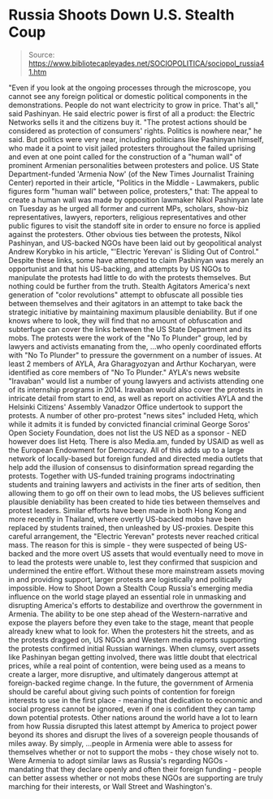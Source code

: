 # Russia Shoots Down U.S. Stealth Coup

> Source: https://www.bibliotecapleyades.net/SOCIOPOLITICA/sociopol_russia41.htm

"Even if you look at the
ongoing processes through the microscope, you cannot see
any foreign political or domestic political components
in the demonstrations. People do not want electricity to
grow in price. That's all," said Pashinyan.
He said electric power is first of all a product: the
Electric Networks sells it and the citizens buy it.
"The protest actions should
be considered as protection of consumers' rights.
Politics is nowhere near," he said.
But politics were very near,
including politicians like Pashinyan himself, who made it a
point to visit jailed protesters throughout the failed uprising
and even at one point called for the construction of a "human
wall" of prominent Armenian personalities between protesters and
police.
US State Department-funded 'Armenia
Now' (of
the New Times Journalist Training Center) reported in
their article, "Politics
in the Middle - Lawmakers, public figures form "human wall"
between police, protesters," that:
The appeal to create a human wall was made by opposition
lawmaker Nikol Pashinyan late on Tuesday as he urged all
former and current MPs, scholars, show-biz representatives,
lawyers, reporters, religious representatives and other
public figures to visit the standoff site in order to ensure
no force is applied against the protesters.
Other obvious ties between the
protests,
Nikol
Pashinyan, and US-backed NGOs
have been laid out by geopolitical analyst Andrew Korybko
in his article, "'Electric
Yerevan' is Sliding Out of Control."
Despite these links, some have
attempted to claim Pashinyan was merely an opportunist and that
his US-backing, and attempts by US NGOs to manipulate the
protests had little to do with the protests themselves.
But nothing could be further from
the truth.
Stealth
Agitators
America's next generation of "color
revolutions" attempt to obfuscate all possible ties between
themselves and their agitators in an attempt to take back the
strategic initiative by maintaining maximum plausible
deniability.
But if one knows where to look, they
will find that no amount of obfuscation and subterfuge can cover
the links between the US State Department and its mobs.
The protests were the work of the
"No To Plunder" group, led by lawyers and activists emanating
from the,
...who openly coordinated efforts
with "No To Plunder" to pressure the government on a number of
issues.
At least 2 members of AYLA, Ara
Gharagyozyan and Arthur Kocharyan, were identified as
core members of "No To Plunder."
AYLA's news website "Iravaban"
would list a number of young lawyers and activists attending
one of its internship programs in 2014. Iravaban
would also cover the protests in intricate detail from start to
end, as well as report on activities AYLA and the Helsinki
Citizens' Assembly Vanadzor Office undertook to support the
protests.
A number of other pro-protest "news
sites" included Hetq,
which while it admits it is funded by convicted financial
criminal George Soros' Open Society Foundation, does not list
the US NED as a sponsor -
NED however does list Hetq.
There is also Media.am,
funded by USAID as well as the European Endowment for
Democracy. All of this adds up to a large network of
locally-based but foreign funded and directed media outlets that
help add the illusion of consensus to disinformation spread
regarding the protests.
Together with US-funded training
programs indoctrinating students and training lawyers and
activists in the finer arts of sedition, then allowing them to
go off on their own to lead mobs, the US believes sufficient
plausible deniability has been created to hide ties between
themselves and protest leaders.
Similar efforts have been made in
both Hong Kong and more recently in Thailand, where overtly
US-backed mobs have been replaced by students trained, then
unleashed by US-proxies.
Despite this careful arrangement,
the "Electric Yerevan" protests never reached critical mass.
The reason for this is simple - they
were suspected of being US-backed and the more overt US assets
that would eventually need to move in to lead the protests were
unable to, lest they confirmed that suspicion and undermined the
entire effort.
Without these more mainstream assets
moving in and providing support, larger protests are
logistically and politically impossible.
How to Shoot
Down a Stealth Coup
Russia's emerging media influence on
the world stage played an essential role in unmasking and
disrupting America's efforts to destabilize and overthrow the
government in Armenia.
The ability to be one step ahead of
the Western-narrative and expose the players before
they even take to the stage, meant that people already knew
what to look for.
When the protesters hit the streets,
and as the protests dragged on, US NGOs and Western media
reports supporting the protests confirmed initial Russian
warnings. When clumsy, overt assets like Pashinyan began getting
involved, there was little doubt that electrical prices, while a
real point of contention, were being used as a means to create a
larger, more disruptive, and ultimately dangerous attempt at
foreign-backed regime change.
In the future, the government of
Armenia should be careful about giving such points of contention
for foreign interests to use in the first place - meaning that
dedication to economic and social progress cannot be ignored,
even if one is confident they can tamp down potential protests.
Other nations around the world have
a lot to learn from how Russia disrupted this latest attempt by
America to project power beyond its shores and disrupt the lives
of a sovereign people thousands of miles away.
By simply,
...people in Armenia were able to
assess for themselves whether or not to support the
mobs - they chose wisely not to.
Were Armenia to adopt similar laws
as Russia's regarding NGOs - mandating that they declare openly
and often their foreign funding - people can better assess
whether or not mobs these NGOs are supporting are truly marching
for their interests, or Wall Street and Washington's.
